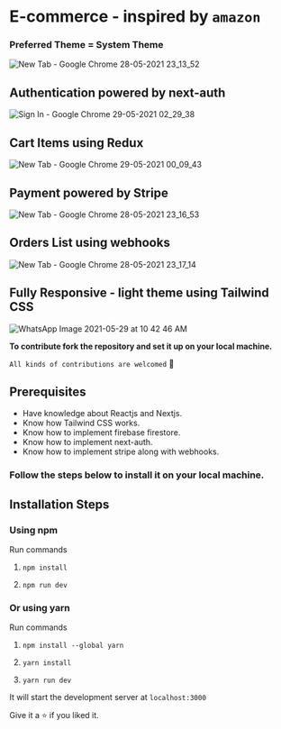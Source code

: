 # E-commerce - inspired by `amazon`
### Preferred Theme = System Theme

![New Tab - Google Chrome 28-05-2021 23_13_52](https://user-images.githubusercontent.com/53038576/120022750-77613f80-c00a-11eb-9b3b-0b4a9d57b760.png)
## Authentication powered by next-auth
![Sign In - Google Chrome 29-05-2021 02_29_38](https://user-images.githubusercontent.com/53038576/120041396-c6689e00-c025-11eb-860c-3a30f75e9679.png)
## Cart Items using Redux
![New Tab - Google Chrome 29-05-2021 00_09_43](https://user-images.githubusercontent.com/53038576/120030450-1db24280-c015-11eb-9a14-de77db3ebad4.png)
## Payment powered by Stripe
![New Tab - Google Chrome 28-05-2021 23_16_53](https://user-images.githubusercontent.com/53038576/120027267-c8743200-c010-11eb-91e0-d051fe01592f.png)
## Orders List using webhooks
![New Tab - Google Chrome 28-05-2021 23_17_14](https://user-images.githubusercontent.com/53038576/120027281-cb6f2280-c010-11eb-9fb0-73bb39d90400.png)
## Fully Responsive - light theme using Tailwind CSS
![WhatsApp Image 2021-05-29 at 10 42 46 AM](https://user-images.githubusercontent.com/53038576/120063018-bb902680-c082-11eb-9ee7-7dd5274a7c37.jpeg)


**To contribute fork the repository and set it up on your local machine.**<br/>

`All kinds of contributions are welcomed` 🤝<br/>

## Prerequisites
- Have knowledge about Reactjs and Nextjs.
- Know how Tailwind CSS works.
- Know how to implement firebase firestore.
- Know how to implement next-auth.
- Know how to implement stripe along with webhooks.

### Follow the steps below to install it on your local machine.

## Installation Steps

### Using npm

Run commands

1. `npm install`

2. `npm run dev`

### Or using yarn

Run commands

1. `npm install --global yarn`

2. `yarn install`

3. `yarn run dev`

It will start the development server at `localhost:3000`

Give it a ⭐ if you liked it.
